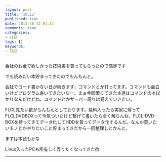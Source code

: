 ```yaml
---
layout: post
title: '10.11'
published: true
date: 2011-10-12 01:14
comments: true
categories:
- 日記
tags: []
keywords:
- 日記
---
```

会社のお金で欲しかった技術書を買ってもらったので満足です

でも読みたい本貯まってきたのでもんもんと。

会社でコード書かない日が続きます、コマンドとか打ってます。コマンドも面白いけどプログラム書いてきたいなー。まぁ今回借りてきた本達はコマンドの本ばかりなんだけどね、コマンドとかサーバー周りは覚えていきたい。

FLCL見たい欲がもんもんとしております。給料入ったら実家に帰ってFLCLDVDBOXって今気づいたけど繋げて書いたら全く解らんね、FLCL-DVD-BOXを持ってきてデータ化してHDDを買ってデータ化するんだ。なんか買いたいモノとかやりたいこと貯まってきたから一回整理しとかんと。

まずは本読もかな

Linux入ったPCも所有して弄りたくなってきた欲

---

